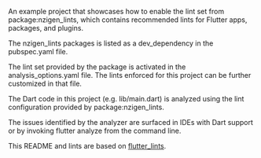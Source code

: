 An example project that showcases how to enable the lint set from package:nzigen_lints, which contains recommended lints for Flutter apps, packages, and plugins.

The nzigen_lints packages is listed as a dev_dependency in the pubspec.yaml file.

The lint set provided by the package is activated in the analysis_options.yaml file. The lints enforced for this project can be further customized in that file.

The Dart code in this project (e.g. lib/main.dart) is analyzed using the lint configuration provided by package:nzigen_lints.

The issues identified by the analyzer are surfaced in IDEs with Dart support or by invoking flutter analyze from the command line.

This README and lints are based on [flutter_lints](https://pub.dev/packages/flutter_lints).